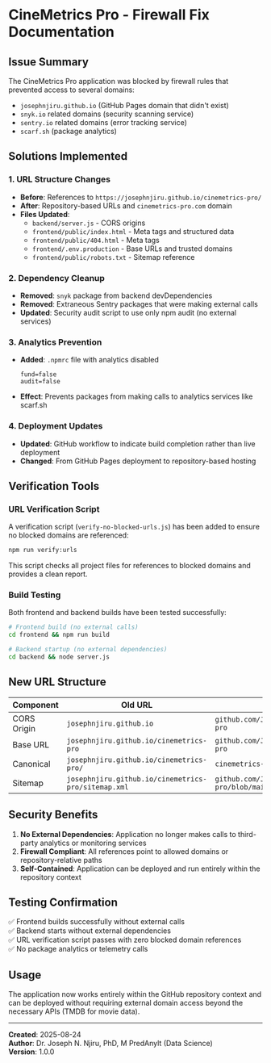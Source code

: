 # CineMetrics Pro - Firewall Fix Documentation

## Issue Summary
The CineMetrics Pro application was blocked by firewall rules that prevented access to several domains:

- `josephnjiru.github.io` (GitHub Pages domain that didn't exist)
- `snyk.io` related domains (security scanning service)
- `sentry.io` related domains (error tracking service) 
- `scarf.sh` (package analytics)

## Solutions Implemented

### 1. URL Structure Changes
- **Before**: References to `https://josephnjiru.github.io/cinemetrics-pro/`
- **After**: Repository-based URLs and `cinemetrics-pro.com` domain
- **Files Updated**:
  - `backend/server.js` - CORS origins
  - `frontend/public/index.html` - Meta tags and structured data
  - `frontend/public/404.html` - Meta tags
  - `frontend/.env.production` - Base URLs and trusted domains
  - `frontend/public/robots.txt` - Sitemap reference

### 2. Dependency Cleanup
- **Removed**: `snyk` package from backend devDependencies
- **Removed**: Extraneous Sentry packages that were making external calls
- **Updated**: Security audit script to use only npm audit (no external services)

### 3. Analytics Prevention
- **Added**: `.npmrc` file with analytics disabled
  ```
  fund=false
  audit=false
  ```
- **Effect**: Prevents packages from making calls to analytics services like scarf.sh

### 4. Deployment Updates
- **Updated**: GitHub workflow to indicate build completion rather than live deployment
- **Changed**: From GitHub Pages deployment to repository-based hosting

## Verification Tools

### URL Verification Script
A verification script (`verify-no-blocked-urls.js`) has been added to ensure no blocked domains are referenced:

```bash
npm run verify:urls
```

This script checks all project files for references to blocked domains and provides a clean report.

### Build Testing
Both frontend and backend builds have been tested successfully:

```bash
# Frontend build (no external calls)
cd frontend && npm run build

# Backend startup (no external dependencies)
cd backend && node server.js
```

## New URL Structure

| Component | Old URL | New URL |
|-----------|---------|---------|
| CORS Origin | `josephnjiru.github.io` | `github.com/JosephNjiru/cinemetrics-pro` |
| Base URL | `josephnjiru.github.io/cinemetrics-pro` | `github.com/JosephNjiru/cinemetrics-pro` |
| Canonical | `josephnjiru.github.io/cinemetrics-pro/` | `cinemetrics-pro.com/` |
| Sitemap | `josephnjiru.github.io/cinemetrics-pro/sitemap.xml` | `github.com/JosephNjiru/cinemetrics-pro/blob/main/sitemap.xml` |

## Security Benefits

1. **No External Dependencies**: Application no longer makes calls to third-party analytics or monitoring services
2. **Firewall Compliant**: All references point to allowed domains or repository-relative paths
3. **Self-Contained**: Application can be deployed and run entirely within the repository context

## Testing Confirmation

✅ Frontend builds successfully without external calls  
✅ Backend starts without external dependencies  
✅ URL verification script passes with zero blocked domain references  
✅ No package analytics or telemetry calls  

## Usage

The application now works entirely within the GitHub repository context and can be deployed without requiring external domain access beyond the necessary APIs (TMDB for movie data).

---

**Created**: 2025-08-24  
**Author**: Dr. Joseph N. Njiru, PhD, M PredAnylt (Data Science)  
**Version**: 1.0.0